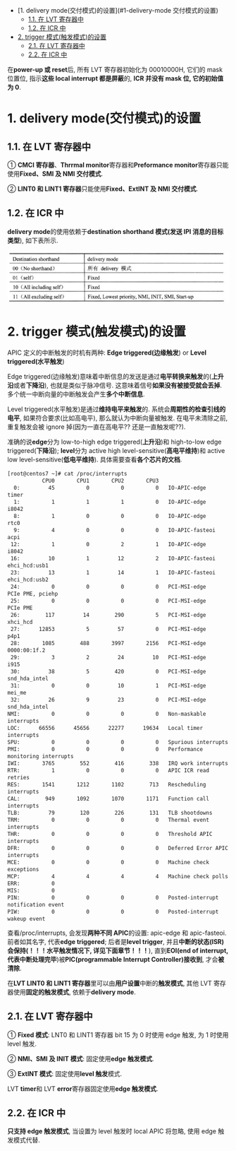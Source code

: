 
<!-- @import "[TOC]" {cmd="toc" depthFrom=1 depthTo=6 orderedList=false} -->

<!-- code_chunk_output -->

- [1. delivery mode(交付模式)的设置](#1-delivery-mode 交付模式的设置)
  - [1.1. 在 LVT 寄存器中](#11-在-lvt-寄存器中)
  - [1.2. 在 ICR 中](#12-在-icr-中)
- [2. trigger 模式(触发模式)的设置](#2-trigger-模式触发模式的设置)
  - [2.1. 在 LVT 寄存器中](#21-在-lvt-寄存器中)
  - [2.2. 在 ICR 中](#22-在-icr-中)

<!-- /code_chunk_output -->

在**power-up 或 reset**后, 所有 LVT 寄存器初始化为 00010000H, 它们的 mask 位置位, 指示**这些 local interrupt 都是屏蔽**的, **ICR 并没有 mask 位, 它的初始值为 0**.

# 1. delivery mode(交付模式)的设置

## 1.1. 在 LVT 寄存器中

① **CMCI 寄存器**、**Thrrmal monitor**寄存器和**Preformance monitor**寄存器只能使用**Fixed、SMI 及 NMI 交付模式**.

② **LINT0 和 LINT1 寄存器**只能使用**Fixed、ExtINT 及 NMI 交付模式**.

## 1.2. 在 ICR 中

**delivery mode**的使用依赖于**destination shorthand 模式(发送 IPI 消息的目标类型**), 如下表所示.

![config](./images/40.png)

# 2. trigger 模式(触发模式)的设置

APIC 定义的中断触发的时机有两种: **Edge triggered(边缘触发**) or **Level triggered(水平触发**)

Edge triggered(边缘触发)意味着中断信息的发送是通过**电平转换来触发**的(**上升沿**或者**下降沿**), 也就是类似于脉冲信号. 这意味着信号**如果没有被接受就会丢掉**. 多个统一中断向量的中断触发会产生**多个中断信息**.

Level triggered(水平触发)是通过**维持电平来触发**的. 系统会**周期性的检查引线的电平**, 如果符合要求(比如高电平), 那么就认为中断向量被触发. 在电平未清除之前, 重复触发会被 ignore 掉(因为一直在高电平?? 还是一直触发呢??).

准确的说**edge**分为 low\-to\-high edge triggered(**上升沿**)和 high\-to\-low edge triggered(**下降沿**); **level**分为 active high level\-sensitive(**高电平维持**)和 active low level\-sensitive(**低电平维持**). 具体需要查看**各个芯片的文档**.

```
[root@centos7 ~]# cat /proc/interrupts
           CPU0       CPU1       CPU2       CPU3
  0:         45          0          0          0   IO-APIC-edge      timer
  1:          1          1          1          0   IO-APIC-edge      i8042
  8:          1          0          0          0   IO-APIC-edge      rtc0
  9:          4          0          0          0   IO-APIC-fasteoi   acpi
 12:          1          0          2          1   IO-APIC-edge      i8042
 16:         10          1         12          2   IO-APIC-fasteoi   ehci_hcd:usb1
 23:         13          1         14          1   IO-APIC-fasteoi   ehci_hcd:usb2
 24:          0          0          0          0   PCI-MSI-edge      PCIe PME, pciehp
 25:          0          0          0          0   PCI-MSI-edge      PCIe PME
 26:        117         14        290          5   PCI-MSI-edge      xhci_hcd
 27:      12853          5         57          0   PCI-MSI-edge      p4p1
 28:       1085        488       3997       2156   PCI-MSI-edge      0000:00:1f.2
 29:          3          2         24         10   PCI-MSI-edge      i915
 30:         38          5        420          0   PCI-MSI-edge      snd_hda_intel
 31:          0          0         10          1   PCI-MSI-edge      mei_me
 32:         26          9         23          0   PCI-MSI-edge      snd_hda_intel
NMI:          0          0          0          0   Non-maskable interrupts
LOC:      66556      45656      22277      19634   Local timer interrupts
SPU:          0          0          0          0   Spurious interrupts
PMI:          0          0          0          0   Performance monitoring interrupts
IWI:       3765        552        416        338   IRQ work interrupts
RTR:          1          0          0          0   APIC ICR read retries
RES:       1541       1212       1102        713   Rescheduling interrupts
CAL:        949       1092       1070       1171   Function call interrupts
TLB:         79        120        226        131   TLB shootdowns
TRM:          0          0          0          0   Thermal event interrupts
THR:          0          0          0          0   Threshold APIC interrupts
DFR:          0          0          0          0   Deferred Error APIC interrupts
MCE:          0          0          0          0   Machine check exceptions
MCP:          4          4          4          4   Machine check polls
ERR:          0
MIS:          0
PIN:          0          0          0          0   Posted-interrupt notification event
PIW:          0          0          0          0   Posted-interrupt wakeup event
```

查看/proc/interrupts, 会发现**两种不同 APIC**的设置: apic\-edge 和 apic\-fasteoi. 前者如其名字, 代表**edge triggered**; 后者是**level trigger**, 并且**中断的状态(ISR)会保持(！！！水平触发情况下, 详见下面章节！！！**), 直到**EOI(end of interrupt, 代表中断处理完毕**)被**PIC(programmable Interrupt Controller)接收到**, 才会**被清除**.

在**LVT LINT0 和 LINT1 寄存器**里可以由**用户设置**中断的**触发模式**, 其他 LVT 寄存器使用**固定的触发模式**, 依赖于**delivery mode**.

## 2.1. 在 LVT 寄存器中

① **Fixed 模式**: LNT0 和 LINT1 寄存器 bit 15 为 0 时使用 edge 触发, 为 1 时使用 level 触发.

② **NMI、SMI 及 INIT 模式**: 固定使用**edge 触发模式**.

③ **ExtINT 模式**: 固定使用**level 触发**模式.

LVT **timer**和 LVT **error**寄存器固定使用**edge 触发模式**.

## 2.2. 在 ICR 中

**只支持 edge 触发模式**, 当设置为 level 触发时 local APIC 将忽略, 使用 edge 触发模式代替.
